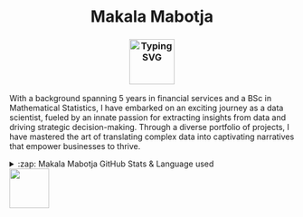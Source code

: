 <h1 align="center"> Makala Mabotja </h1>
<h3 align="center">
<a href="https://github.com/MakalaMabotja/">
    <img height="80" src="https://readme-typing-svg.demolab.com?font=Delius&size=17&duration=2000&pause=100&multiline=true&width=600&height=80&color=247d89&lines=Data Scientist || Story Teller|| Python Developer ;" alt="Typing SVG" />
</a>
</h3>

With a background spanning 5 years in financial services and a BSc in Mathematical Statistics, I have embarked on an exciting journey as a data scientist, fueled by an innate passion for extracting insights from data and driving strategic decision-making. Through a diverse portfolio of projects, I have mastered the art of translating complex data into captivating narratives that empower businesses to thrive.

<details>
  <summary>:zap: Makala Mabotja GitHub Stats & Language used</summary>
  <br>
  <img align="left" alt="MakalaMabotja GitHub Stats" src="https://github-readme-stats.vercel.app/api?username=MakalaMabotja&show_icons=true&theme=cobalt&hide_border=true" /><br>
</details>

<img height="70px" src="https://skillicons.dev/icons?i=python,pytorch,django,fastapi,javascript,react,nodejs,docker,mysql,tailwind,vscode" />

